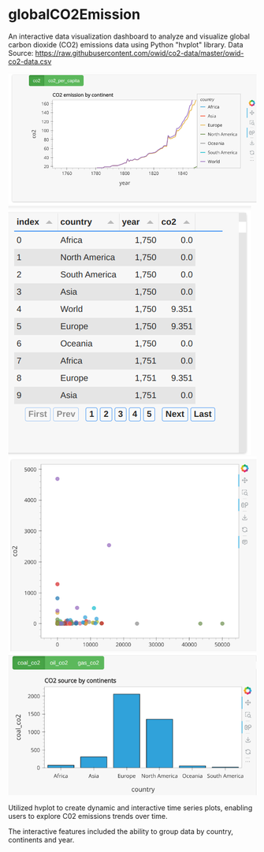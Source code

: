 # globalCO2Emission
An interactive data visualization dashboard to analyze and visualize global carbon dioxide (CO2) emissions data using Python "hvplot" library.
Data Source: https://raw.githubusercontent.com/owid/co2-data/master/owid-co2-data.csv

![plot](./s1.png)
![plot](./s2.png)
![plot](./s3.png)
![plot](./s4.png)

Utilized hvplot to create dynamic and interactive time series plots, enabling users to explore C02 emissions trends over time.

The interactive features included the ability to group data by country, continents and year.
